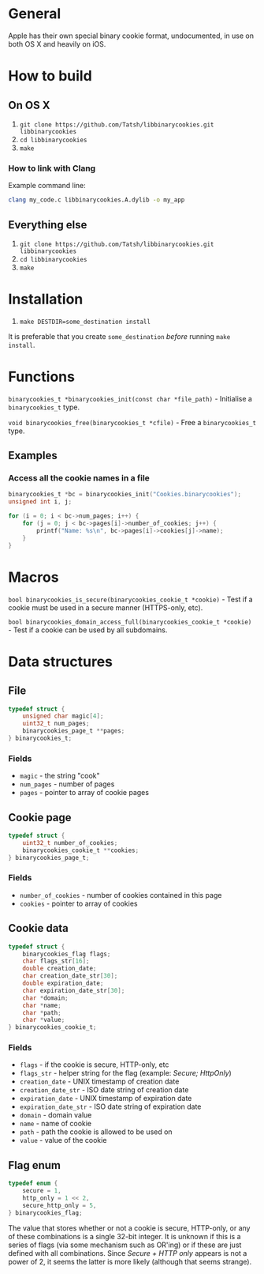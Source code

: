 # General

Apple has their own special binary cookie format, undocumented, in use on both OS X and heavily on iOS.

# How to build

## On OS X

1. `git clone https://github.com/Tatsh/libbinarycookies.git libbinarycookies`
2. `cd libbinarycookies`
3. `make`

### How to link with Clang

Example command line:

```bash
clang my_code.c libbinarycookies.A.dylib -o my_app
```

## Everything else

1. `git clone https://github.com/Tatsh/libbinarycookies.git libbinarycookies`
2. `cd libbinarycookies`
3. `make`

# Installation

1. `make DESTDIR=some_destination install`

It is preferable that you create `some_destination` *before* running `make install`.

# Functions

`binarycookies_t *binarycookies_init(const char *file_path)` - Initialise a `binarycookies_t` type.

`void binarycookies_free(binarycookies_t *cfile)` - Free a `binarycookies_t` type.

## Examples

### Access all the cookie names in a file

```c
binarycookies_t *bc = binarycookies_init("Cookies.binarycookies");
unsigned int i, j;

for (i = 0; i < bc->num_pages; i++) {
    for (j = 0; j < bc->pages[i]->number_of_cookies; j++) {
        printf("Name: %s\n", bc->pages[i]->cookies[j]->name);
    }
}
```

# Macros

`bool binarycookies_is_secure(binarycookies_cookie_t *cookie)` - Test if a cookie must be used in a secure manner (HTTPS-only, etc).

`bool binarycookies_domain_access_full(binarycookies_cookie_t *cookie)` - Test if a cookie can be used by all subdomains.

# Data structures

## File

```c
typedef struct {
    unsigned char magic[4];
    uint32_t num_pages;
    binarycookies_page_t **pages;
} binarycookies_t;
```

### Fields

* `magic` - the string "cook"
* `num_pages` - number of pages
* `pages` - pointer to array of cookie pages

## Cookie page

```c
typedef struct {
    uint32_t number_of_cookies;
    binarycookies_cookie_t **cookies;
} binarycookies_page_t;
```

### Fields

* `number_of_cookies` - number of cookies contained in this page
* `cookies` - pointer to array of cookies

## Cookie data

```c
typedef struct {
    binarycookies_flag flags;
    char flags_str[16];
    double creation_date;
    char creation_date_str[30];
    double expiration_date;
    char expiration_date_str[30];
    char *domain;
    char *name;
    char *path;
    char *value;
} binarycookies_cookie_t;
```

### Fields

* `flags` - if the cookie is secure, HTTP-only, etc
* `flags_str` - helper string for the flag (example: *Secure; HttpOnly*)
* `creation_date` - UNIX timestamp of creation date
* `creation_date_str` - ISO date string of creation date
* `expiration_date` - UNIX timestamp of expiration date
* `expiration_date_str` - ISO date string of expiration date
* `domain` - domain value
* `name` - name of cookie
* `path` - path the cookie is allowed to be used on
* `value` - value of the cookie

## Flag enum

```c
typedef enum {
    secure = 1,
    http_only = 1 << 2,
    secure_http_only = 5,
} binarycookies_flag;
```

The value that stores whether or not a cookie is secure, HTTP-only, or any of these combinations is a single 32-bit integer. It is unknown if this is a series of flags (via some mechanism such as OR'ing) or if these are just defined with all combinations. Since *Secure + HTTP only* appears is not a power of 2, it seems the latter is more likely (although that seems strange).
